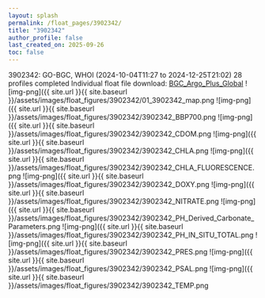 ```yaml
---
layout: splash
permalink: /float_pages/3902342/
title: "3902342"
author_profile: false
last_created_on: 2025-09-26
toc: false
---
```

 
3902342: GO-BGC, WHOI (2024-10-04T11:27 to 2024-12-25T21:02)
28 profiles completed
Individual float file download: [BGC_Argo_Plus_Global](https://ftp.soest.hawaii.edu/bgc_argo_plus/Individual_Floats/outliers_removed/3902342_Sprof_processed.nc)
![img-png]({{ site.url }}{{ site.baseurl }}/assets/images/float_figures/3902342/01_3902342_map.png
![img-png]({{ site.url }}{{ site.baseurl }}/assets/images/float_figures/3902342/3902342_BBP700.png
![img-png]({{ site.url }}{{ site.baseurl }}/assets/images/float_figures/3902342/3902342_CDOM.png
![img-png]({{ site.url }}{{ site.baseurl }}/assets/images/float_figures/3902342/3902342_CHLA.png
![img-png]({{ site.url }}{{ site.baseurl }}/assets/images/float_figures/3902342/3902342_CHLA_FLUORESCENCE.png
![img-png]({{ site.url }}{{ site.baseurl }}/assets/images/float_figures/3902342/3902342_DOXY.png
![img-png]({{ site.url }}{{ site.baseurl }}/assets/images/float_figures/3902342/3902342_NITRATE.png
![img-png]({{ site.url }}{{ site.baseurl }}/assets/images/float_figures/3902342/3902342_PH_Derived_Carbonate_Parameters.png
![img-png]({{ site.url }}{{ site.baseurl }}/assets/images/float_figures/3902342/3902342_PH_IN_SITU_TOTAL.png
![img-png]({{ site.url }}{{ site.baseurl }}/assets/images/float_figures/3902342/3902342_PRES.png
![img-png]({{ site.url }}{{ site.baseurl }}/assets/images/float_figures/3902342/3902342_PSAL.png
![img-png]({{ site.url }}{{ site.baseurl }}/assets/images/float_figures/3902342/3902342_TEMP.png
